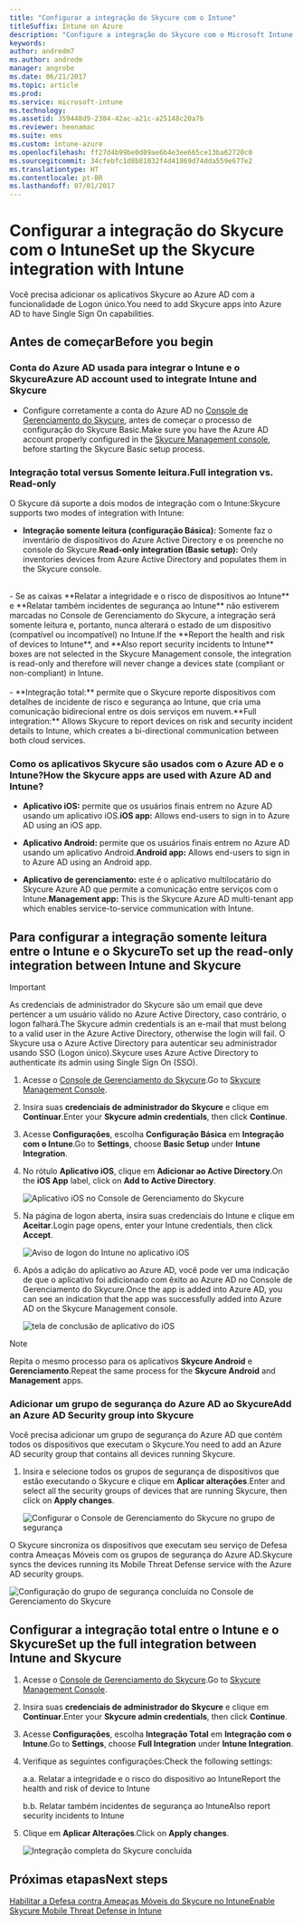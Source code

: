 ```yaml
---
title: "Configurar a integração do Skycure com o Intune"
titleSuffix: Intune on Azure
description: "Configure a integração do Skycure com o Microsoft Intune."
keywords: 
author: andredm7
ms.author: andredm
manager: angrobe
ms.date: 06/21/2017
ms.topic: article
ms.prod: 
ms.service: microsoft-intune
ms.technology: 
ms.assetid: 359448d9-2384-42ac-a21c-a25148c20a7b
ms.reviewer: heenamac
ms.suite: ems
ms.custom: intune-azure
ms.openlocfilehash: ff27d4b99be0d09ae6b4e3ee665ce13ba62720c0
ms.sourcegitcommit: 34cfebfc1d8b81032f4d41869d74dda559e677e2
ms.translationtype: HT
ms.contentlocale: pt-BR
ms.lasthandoff: 07/01/2017
---
```

# <span data-ttu-id="39d2c-103">Configurar a integração do Skycure com o Intune</span><span class="sxs-lookup"><span data-stu-id="39d2c-103">Set up the Skycure integration with Intune</span></span>
<a id="set-up-the-skycure-integration-with-intune" class="xliff"></a>

<span data-ttu-id="39d2c-104">Você precisa adicionar os aplicativos Skycure ao Azure AD com a funcionalidade de Logon único.</span><span class="sxs-lookup"><span data-stu-id="39d2c-104">You need to add Skycure apps into Azure AD to have Single Sign On capabilities.</span></span>

## <span data-ttu-id="39d2c-105">Antes de começar</span><span class="sxs-lookup"><span data-stu-id="39d2c-105">Before you begin</span></span>
<a id="before-you-begin" class="xliff"></a>

### <span data-ttu-id="39d2c-106">Conta do Azure AD usada para integrar o Intune e o Skycure</span><span class="sxs-lookup"><span data-stu-id="39d2c-106">Azure AD account used to integrate Intune and Skycure</span></span>
<a id="azure-ad-account-used-to-integrate-intune-and-skycure" class="xliff"></a>

-   <span data-ttu-id="39d2c-107">Configure corretamente a conta do Azure AD no [Console de Gerenciamento do Skycure](https://aad.skycure.com), antes de começar o processo de configuração do Skycure Basic.</span><span class="sxs-lookup"><span data-stu-id="39d2c-107">Make sure you have the Azure AD account properly configured in the [Skycure Management console](https://aad.skycure.com), before starting the Skycure Basic setup process.</span></span>

### <span data-ttu-id="39d2c-108">Integração total versus Somente leitura.</span><span class="sxs-lookup"><span data-stu-id="39d2c-108">Full integration vs. Read-only</span></span>
<a id="full-integration-vs-read-only" class="xliff"></a>

<span data-ttu-id="39d2c-109">O Skycure dá suporte a dois modos de integração com o Intune:</span><span class="sxs-lookup"><span data-stu-id="39d2c-109">Skycure supports two modes of integration with Intune:</span></span>

-   <span data-ttu-id="39d2c-110">**Integração somente leitura (configuração Básica):** Somente faz o inventário de dispositivos do Azure Active Directory e os preenche no console do Skycure.</span><span class="sxs-lookup"><span data-stu-id="39d2c-110">**Read-only integration (Basic setup):** Only inventories devices from Azure Active Directory and populates them in the Skycure console.</span></span>
<br>
    -   <span data-ttu-id="39d2c-111">Se as caixas **Relatar a integridade e o risco de dispositivos ao Intune** e **Relatar também incidentes de segurança ao Intune** não estiverem marcadas no Console de Gerenciamento do Skycure, a integração será somente leitura e, portanto, nunca alterará o estado de um dispositivo (compatível ou incompatível) no Intune.</span><span class="sxs-lookup"><span data-stu-id="39d2c-111">If the **Report the health and risk of devices to Intune**, and **Also report security incidents to Intune** boxes are not selected in the Skycure Management console, the integration is read-only and therefore will never change a devices state (compliant or non-compliant) in Intune.</span></span>
<br></br>
-   <span data-ttu-id="39d2c-112">**Integração total:** permite que o Skycure reporte dispositivos com detalhes de incidente de risco e segurança ao Intune, que cria uma comunicação bidirecional entre os dois serviços em nuvem.</span><span class="sxs-lookup"><span data-stu-id="39d2c-112">**Full integration:** Allows Skycure to report devices on risk and security incident details to Intune, which creates a bi-directional communication between both cloud services.</span></span>

### <span data-ttu-id="39d2c-113">Como os aplicativos Skycure são usados com o Azure AD e o Intune?</span><span class="sxs-lookup"><span data-stu-id="39d2c-113">How the Skycure apps are used with Azure AD and Intune?</span></span>
<a id="how-the-skycure-apps-are-used-with-azure-ad-and-intune" class="xliff"></a>

-   <span data-ttu-id="39d2c-114">**Aplicativo iOS:** permite que os usuários finais entrem no Azure AD usando um aplicativo iOS.</span><span class="sxs-lookup"><span data-stu-id="39d2c-114">**iOS app:** Allows end-users to sign in to Azure AD using an iOS app.</span></span>

-   <span data-ttu-id="39d2c-115">**Aplicativo Android:** permite que os usuários finais entrem no Azure AD usando um aplicativo Android.</span><span class="sxs-lookup"><span data-stu-id="39d2c-115">**Android app:** Allows end-users to sign in to Azure AD using an Android app.</span></span>

-   <span data-ttu-id="39d2c-116">**Aplicativo de gerenciamento:** este é o aplicativo multilocatário do Skycure Azure AD que permite a comunicação entre serviços com o Intune.</span><span class="sxs-lookup"><span data-stu-id="39d2c-116">**Management app:** This is the Skycure Azure AD multi-tenant app which enables service-to-service communication with Intune.</span></span>

## <span data-ttu-id="39d2c-117">Para configurar a integração somente leitura entre o Intune e o Skycure</span><span class="sxs-lookup"><span data-stu-id="39d2c-117">To set up the read-only integration between Intune and Skycure</span></span>
<a id="to-set-up-the-read-only-integration-between-intune-and-skycure" class="xliff"></a>

> [!IMPORTANT]
> <span data-ttu-id="39d2c-118">As credenciais de administrador do Skycure são um email que deve pertencer a um usuário válido no Azure Active Directory, caso contrário, o logon falhará.</span><span class="sxs-lookup"><span data-stu-id="39d2c-118">The Skycure admin credentials is an e-mail that must belong to a valid user in the Azure Active Directory, otherwise the login will fail.</span></span> <span data-ttu-id="39d2c-119">O Skycure usa o Azure Active Directory para autenticar seu administrador usando SSO (Logon único).</span><span class="sxs-lookup"><span data-stu-id="39d2c-119">Skycure uses Azure Active Directory to authenticate its admin using Single Sign On (SSO).</span></span>

1.  <span data-ttu-id="39d2c-120">Acesse o [Console de Gerenciamento do Skycure](https://aad.skycure.com).</span><span class="sxs-lookup"><span data-stu-id="39d2c-120">Go to [Skycure Management Console](https://aad.skycure.com).</span></span>

2.  <span data-ttu-id="39d2c-121">Insira suas **credenciais de administrador do Skycure** e clique em **Continuar**.</span><span class="sxs-lookup"><span data-stu-id="39d2c-121">Enter your **Skycure admin credentials**, then click **Continue**.</span></span>

3.  <span data-ttu-id="39d2c-122">Acesse **Configurações**, escolha **Configuração Básica** em **Integração com o Intune**.</span><span class="sxs-lookup"><span data-stu-id="39d2c-122">Go to **Settings**, choose **Basic Setup** under **Intune Integration**.</span></span>

4.  <span data-ttu-id="39d2c-123">No rótulo **Aplicativo iOS**, clique em **Adicionar ao Active Directory**.</span><span class="sxs-lookup"><span data-stu-id="39d2c-123">On the **iOS App** label, click on **Add to Active Directory**.</span></span>

    ![Aplicativo iOS no Console de Gerenciamento do Skycure](./media/skycure-setup-1.png)

5.  <span data-ttu-id="39d2c-125">Na página de logon aberta, insira suas credenciais do Intune e clique em **Aceitar**.</span><span class="sxs-lookup"><span data-stu-id="39d2c-125">Login page opens, enter your Intune credentials, then click **Accept**.</span></span>

    ![Aviso de logon do Intune no aplicativo iOS](./media/skycure-setup-2.png)

6.  <span data-ttu-id="39d2c-127">Após a adição do aplicativo ao Azure AD, você pode ver uma indicação de que o aplicativo foi adicionado com êxito ao Azure AD no Console de Gerenciamento do Skycure.</span><span class="sxs-lookup"><span data-stu-id="39d2c-127">Once the app is added into Azure AD, you can see an indication that the app was successfully added into Azure AD on the Skycure Management console.</span></span>

    ![tela de conclusão de aplicativo do iOS](./media/skycure-setup-3.png)

> [!NOTE]
> <span data-ttu-id="39d2c-129">Repita o mesmo processo para os aplicativos **Skycure Android** e **Gerenciamento**.</span><span class="sxs-lookup"><span data-stu-id="39d2c-129">Repeat the same process for the **Skycure Android** and **Management** apps.</span></span>

### <span data-ttu-id="39d2c-130">Adicionar um grupo de segurança do Azure AD ao Skycure</span><span class="sxs-lookup"><span data-stu-id="39d2c-130">Add an Azure AD Security group into Skycure</span></span>
<a id="add-an-azure-ad-security-group-into-skycure" class="xliff"></a>

<span data-ttu-id="39d2c-131">Você precisa adicionar um grupo de segurança do Azure AD que contém todos os dispositivos que executam o Skycure.</span><span class="sxs-lookup"><span data-stu-id="39d2c-131">You need to add an Azure AD security group that contains all devices running Skycure.</span></span>

1.  <span data-ttu-id="39d2c-132">Insira e selecione todos os grupos de segurança de dispositivos que estão executando o Skycure e clique em **Aplicar alterações**.</span><span class="sxs-lookup"><span data-stu-id="39d2c-132">Enter and select all the security groups of devices that are running Skycure, then click on **Apply changes**.</span></span>

    ![Configurar o Console de Gerenciamento do Skycure no grupo de segurança](./media/skycure-setup-4.png)

<span data-ttu-id="39d2c-134">O Skycure sincroniza os dispositivos que executam seu serviço de Defesa contra Ameaças Móveis com os grupos de segurança do Azure AD.</span><span class="sxs-lookup"><span data-stu-id="39d2c-134">Skycure syncs the devices running its Mobile Threat Defense service with the Azure AD security groups.</span></span>

![Configuração do grupo de segurança concluída no Console de Gerenciamento do Skycure](./media/skycure-setup-5.png)

## <span data-ttu-id="39d2c-136">Configurar a integração total entre o Intune e o Skycure</span><span class="sxs-lookup"><span data-stu-id="39d2c-136">Set up the full integration between Intune and Skycure</span></span>
<a id="set-up-the-full-integration-between-intune-and-skycure" class="xliff"></a>

1.  <span data-ttu-id="39d2c-137">Acesse o [Console de Gerenciamento do Skycure](https://aad.skycure.com).</span><span class="sxs-lookup"><span data-stu-id="39d2c-137">Go to [Skycure Management Console](https://aad.skycure.com).</span></span>

2.  <span data-ttu-id="39d2c-138">Insira suas **credenciais de administrador do Skycure** e clique em **Continuar**.</span><span class="sxs-lookup"><span data-stu-id="39d2c-138">Enter your **Skycure admin credentials**, then click **Continue**.</span></span>

3.  <span data-ttu-id="39d2c-139">Acesse **Configurações**, escolha **Integração Total** em **Integração com o Intune**.</span><span class="sxs-lookup"><span data-stu-id="39d2c-139">Go to **Settings**, choose **Full Integration** under **Intune Integration**.</span></span>

4.  <span data-ttu-id="39d2c-140">Verifique as seguintes configurações:</span><span class="sxs-lookup"><span data-stu-id="39d2c-140">Check the following settings:</span></span>

    <span data-ttu-id="39d2c-141">a.</span><span class="sxs-lookup"><span data-stu-id="39d2c-141">a.</span></span>  <span data-ttu-id="39d2c-142">Relatar a integridade e o risco do dispositivo ao Intune</span><span class="sxs-lookup"><span data-stu-id="39d2c-142">Report the health and risk of device to Intune</span></span>

    <span data-ttu-id="39d2c-143">b.</span><span class="sxs-lookup"><span data-stu-id="39d2c-143">b.</span></span>  <span data-ttu-id="39d2c-144">Relatar também incidentes de segurança ao Intune</span><span class="sxs-lookup"><span data-stu-id="39d2c-144">Also report security incidents to Intune</span></span>

5.  <span data-ttu-id="39d2c-145">Clique em **Aplicar Alterações**.</span><span class="sxs-lookup"><span data-stu-id="39d2c-145">Click on **Apply changes**.</span></span>

    ![Integração completa do Skycure concluída](./media/skycure-setup-6.png)

## <span data-ttu-id="39d2c-147">Próximas etapas</span><span class="sxs-lookup"><span data-stu-id="39d2c-147">Next steps</span></span>
<a id="next-steps" class="xliff"></a>

[<span data-ttu-id="39d2c-148">Habilitar a Defesa contra Ameaças Móveis do Skycure no Intune</span><span class="sxs-lookup"><span data-stu-id="39d2c-148">Enable Skycure Mobile Threat Defense in Intune</span></span>](mtd-connector-enable.md)
